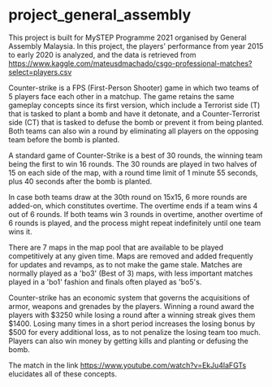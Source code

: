 # project_general_assembly
This project is built for MySTEP Programme 2021 organised by General Assembly Malaysia. In this project, the players' performance from year 2015 to early 2020 is analyzed, and the data is retrieved from https://www.kaggle.com/mateusdmachado/csgo-professional-matches?select=players.csv

Counter-strike is a FPS (First-Person Shooter) game in which two teams of 5 players face each other in a matchup. The game retains the same gameplay concepts since its first version, which include a Terrorist side (T) that is tasked to plant a bomb and have it detonate, and a Counter-Terrorist side (CT) that is tasked to defuse the bomb or prevent it from being planted. Both teams can also win a round by eliminating all players on the opposing team before the bomb is planted.

A standard game of Counter-Strike is a best of 30 rounds, the winning team being the first to win 16 rounds. The 30 rounds are played in two halves of 15 on each side of the map, with a round time limit of 1 minute 55 seconds, plus 40 seconds after the bomb is planted.

In case both teams draw at the 30th round on 15x15, 6 more rounds are added-on, which constitutes overtime. The overtime ends if a team wins 4 out of 6 rounds. If both teams win 3 rounds in overtime, another overtime of 6 rounds is played, and the process might repeat indefinitely until one team wins it.

There are 7 maps in the map pool that are available to be played competitively at any given time. Maps are removed and added frequently for updates and revamps, as to not make the game stale. Matches are normally played as a 'bo3' (Best of 3) maps, with less important matches played in a 'bo1' fashion and finals often played as 'bo5's.

Counter-strike has an economic system that governs the acquisitions of armor, weapons and grenades by the players. Winning a round award the players with $3250 while losing a round after a winning streak gives them $1400. Losing many times in a short period increases the losing bonus by $500 for every additional loss, as to not penalize the losing team too much. Players can also win money by getting kills and planting or defusing the bomb.

The match in the link https://www.youtube.com/watch?v=EkJu4laFGTs elucidates all of these concepts.
